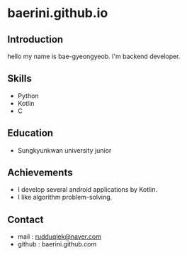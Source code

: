 # baerini.github.io

## Introduction
hello my name is bae-gyeongyeob. I'm backend developer.

## Skills
 - Python
 - Kotlin
 - C

## Education
 - Sungkyunkwan university junior

## Achievements
 - I develop several android applications by Kotlin.
 - I like algorithm problem-solving.

## Contact
 - mail : rudduqlek@naver.com
 - github : baerini.github.com
